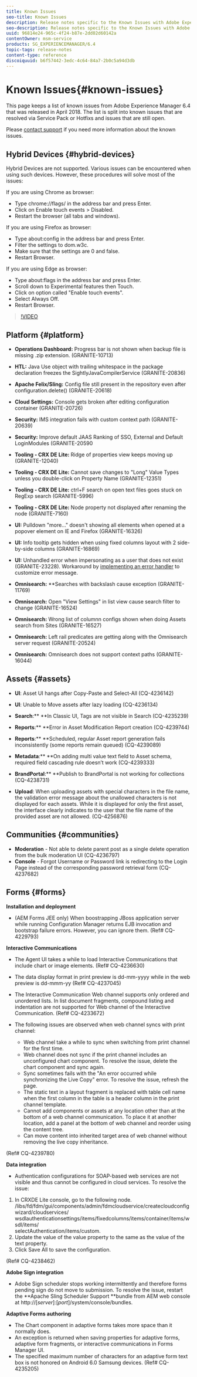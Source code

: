 ```yaml
---
title: Known Issues
seo-title: Known Issues
description: Release notes specific to the Known Issues with Adobe Experience Manager 6.3.
seo-description: Release notes specific to the Known Issues with Adobe Experience Manager 6.3.
uuid: 96814e24-965c-4f24-b87e-2dd02d60142a
contentOwner: msm-service
products: SG_EXPERIENCEMANAGER/6.4
topic-tags: release-notes
content-type: reference
discoiquuid: b6f57442-3edc-4c64-84a7-2b0c5a94d3db
---
```


# Known Issues{#known-issues}

This page keeps a list of known issues from Adobe Experience Manager 6.4 that was released in April 2018. The list is split into known issues that are resolved via Service Pack or Hotfixs and issues that are still open.

Please [contact support](https://helpx.adobe.com/support/experience-manager.html) if you need more information about the known issues.

## Hybrid Devices {#hybrid-devices}

Hybrid Devices are not supported. Various issues can be encountered when using such devices. However, these procedures will solve most of the issues:

If you are using Chrome as browser:  
- Type chrome://flags/ in the address bar and press Enter.  
- Click on Enable touch events &gt; Disabled.  
- Restart the browser (all tabs and windows).  
  
If you are using Firefox as browser:  
- Type about:config in the address bar and press Enter.  
- Filter the settings to dom.w3c.  
- Make sure that the settings are 0 and false.  
- Restart Browser.

If you are using Edge as browser:

- Type about:flags in the address bar and press Enter.  
- Scroll down to Experimental features then Touch.  
- Click on option called "Enable touch events".  
- Select Always Off.  
- Restart Browser.

>[!VIDEO](https://vimeo.com/)

## Platform {#platform}

* **Operations Dashboard:** Progress bar is not shown when backup file is missing .zip extension. (GRANITE-10713)
* **HTL:** Java Use object with trailing whitespace in the package declaration freezes the SightlyJavaCompilerService (GRANITE-20836)
* **Apache Felix/Sling:** Config file still present in the repository even after configuration.delete() (GRANITE-20618)
* **Cloud Settings:** Console gets broken after editing configuration container (GRANITE-20726)
* **Security:** IMS integration fails with custom context path (GRANITE-20639)
* **Security:** Improve default JAAS Ranking of SSO, External and Default LoginModules (GRANITE-20590
* **Tooling - CRX DE Lite:** Ridge of properties view keeps moving up (GRANITE-12040)
* **Tooling - CRX DE Lite:** Cannot save changes to "Long" Value Types unless you double-click on Property Name (GRANITE-12351)  

* **Tooling - CRX DE Lite:** ctrl+F search on open text files goes stuck on RegExp search (GRANITE-5996)  

* **Tooling - CRX DE Lite:** Node property not displayed after renaming the node (GRANITE-7160)
* **UI:** Pulldown "more..." doesn't showing all elements when opened at a popover element on IE and Firefox (GRANITE-16326)
* **UI:** Info tooltip gets hidden when using fixed columns layout with 2 side-by-side columns (GRANITE-16869)
* **UI:** Unhandled error when impersonating as a user that does not exist (GRANITE-23228). Workaround by [implementing an error handler](../sites/developing/using/customizing-errorhandler-pages.md) to customize error message.  

* **Omnisearch:** **Searches with backslash cause exception (GRANITE-11769)
* **Omnisearch:** Open "View Settings" in list view cause search filter to change (GRANITE-16524)
* **Omnisearch:** Wrong list of columnn configs shown when doing Assets search from Sites (GRANITE-16527)  

* **Omnisearch:** Left rail predicates are getting along with the Omnisearch server request (GRANITE-20524)
* **Omnisearch:** Omnisearch does not support context paths (GRANITE-16044)

## Assets {#assets}

* **UI**: Asset UI hangs after Copy-Paste and Select-All (CQ-4236142)
* **UI**: Unable to Move assets after lazy loading (CQ-4236134)
* **Search**:** **In Classic UI, Tags are not visible in Search (CQ-4235239)

* **Reports**:** **Error in Asset Modification Report creation (CQ-4239744)

* **Reports**:** **Scheduled, regular Asset report generation fails inconsistently (some reports remain queued) (CQ-4239089)

* **Metadata**:** **On adding multi value text field to Asset schema, required field cascading rule doesn’t work (CQ-4239333)

* **BrandPortal**:** **Publish to BrandPortal is not working for collections (CQ-4238731)

* **Upload**: When uploading assets with special characters in the file name, the validation error message about the unallowed characters is not displayed for each assets. While it is displayed for only the first asset, the interface clearly indicates to the user that the file name of the provided asset are not allowed. (CQ-4256876)

## Communities {#communities}

* **Moderation** - Not able to delete parent post as a single delete operation from the bulk moderation UI (CQ-4236797)
* **Console** - Forgot Username or Password link is redirecting to the Login Page instead of the corresponding password retrieval form (CQ-4237682)

## Forms {#forms}

**Installation and deployment**

* (AEM Forms JEE only) When boostrapping JBoss application server while running Configuration Manager returns EJB invocation and bootstrap failure errors. However, you can ignore them. (Ref# CQ-4229793)

**Interactive Communications**

* The Agent UI takes a while to load Interactive Communications that include chart or image elements. (Ref# CQ-4236630)
* The data display format in print preview is dd-mm-yyyy while in the web preview is dd-mmm-yy (Ref# CQ-4237045)  
* The Interactive Communication Web channel supports only ordered and unordered lists. In list document fragments, compound listing and indentation are not supported for Web channel of the Interactive Communication. (Ref# CQ-4233672)
* The following issues are observed when web channel syncs with print channel:

    * Web channel take a while to sync when switching from print channel for the first time.
    * Web channel does not sync if the print channel includes an unconfigured chart component. To resolve the issue, delete the chart component and sync again.
    * Sync sometimes fails with the "An error occurred while synchronizing the Live Copy" error. To resolve the issue, refresh the page.
    * The static text in a layout fragment is replaced with table cell name when the first column in the table is a header column in the print channel template.
    * Cannot add components or assets at any location other than at the bottom of a web channel communication. To place it at another location, add a panel at the bottom of web channel and reorder using the content tree.
    * Can move content into inherited target area of web channel without removing the live copy inheritance.

(Ref# CQ-4239780)

**Data integration**

* Authentication configurations for SOAP-based web services are not visible and thus cannot be configured in cloud services. To resolve the issue:

1. In CRXDE Lite console, go to the following node.  
/libs/fd/fdm/gui/components/admin/fdmcloudservice/createcloudconfigwizard/cloudservices/  
wsdlauthenticationsettings/items/fixedcolumns/items/container/items/wsdl/items/  
selectAuthentication/items/custom.  
2. Update the value of the value property to the same as the value of the text property.  
3. Click Save All to save the configuration.

(Ref# CQ-4238462)

**Adobe Sign integration**

* Adobe Sign scheduler stops working intermittently and therefore forms pending sign do not move to submission. To resolve the issue, restart the **Apache Sling Scheduler Support **bundle from AEM web console at http://[*server*]:[*port*]/system/console/bundles.

**Adaptive Forms authoring**

* The Chart component in adaptive forms takes more space than it normally does.
* An exception is returned when saving properties for adaptive forms, adaptive form fragments, or interactive communications in Forms Manager UI.
* The specified maximum number of characters for an adaptive form text box is not honored on Android 6.0 Samsung devices. (Ref# CQ-4235205)

